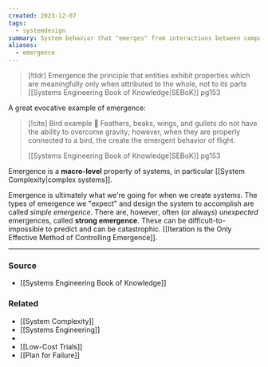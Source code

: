 ```yaml
---
created: 2023-12-07
tags:
  - systemdesign
summary: System behavior that "emerges" from interactions between components, not from any individual component.
aliases:
  - emergence
---
```

> [!tldr] Emergence
> the principle that entities exhibit properties which are meaningfully only when attributed to the whole, not to its parts
> [[Systems Engineering Book of Knowledge|SEBoK]] pg153

A great evocative example of emergence:
> [!cite] Bird example  🦅 
> Feathers, beaks, wings, and gullets do not have the ability to overcome gravity; however, when they are properly connected to a bird, the create the emergent behavior of flight.
> 
> [[Systems Engineering Book of Knowledge|SEBoK]] pg153

Emergence is a **macro-level** property of systems, in particular [[System Complexity|complex systems]].

Emergence is ultimately what we're going for when we create systems. The types of emergence we "expect" and design the system to accomplish are called *simple emergence*. There are, however, often (or always) *unexpected* emergences, called **strong emergence**. These can be difficult-to-impossible to predict and can be catastrophic. [[Iteration is the Only Effective Method of Controlling Emergence]].

---
### Source
- [[Systems Engineering Book of Knowledge]]

### Related
- [[System Complexity]]
- [[Systems Engineering]]
- 
- [[Low-Cost Trials]]
- [[Plan for Failure]]